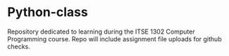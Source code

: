 # Python-class

Repository dedicated to learning during the ITSE 1302 Computer Programming course. Repo will include assignment file uploads for github checks.

